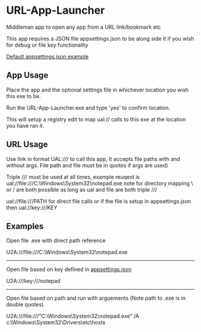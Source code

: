 # URL-App-Launcher
Middleman app to open any app from a URL link/bookmark etc

This app requires a JSON file appsettings.json to be along side it if you wish for debug or file key functionality

[Default appsettings.json example](https://github.com/Frooodle/URL-App-Launcher/blob/main/Defaultappsettings.json)

## App Usage
Place the app and the optional settings file in whichever location you wish this exe to be. 

Run the URL-App-Launcher.exe and type 'yes' to confirm location.

This will setup a registry edit to map ual:// calls to this exe at the location you have ran it.

## URL Usage
Use link in format UAL:/// to call this app, It accepts file paths with and without args. File path and file must be in quotes if args are used)

Triple /// must be used at all times, example reuqest is ual://file:///C:\\Windows\\System32\\notepad.exe note for directory mapping \\ or / are both possible as long as ual and file are both triple ///

ual://file:///PATH for direct file calls or if the file is setup in appsettings.json then ual://key:///KEY


## Examples
Open file .exe with direct path reference

U2A:///file:///C:\\Windows\\System32\\notepad.exe

------
Open file based on key defined in [appsettings.json](https://github.com/Frooodle/URL-App-Launcher/blob/main/Defaultappsettings.json)

U2A:///key:///notepad

------
Open file based on path and run with arguements (Note path to .exe is in double quotes)

U2A:///file:///"C:\\Windows\\System32\\notepad.exe" /A c:\Windows\System32\Drivers\etc\hosts
